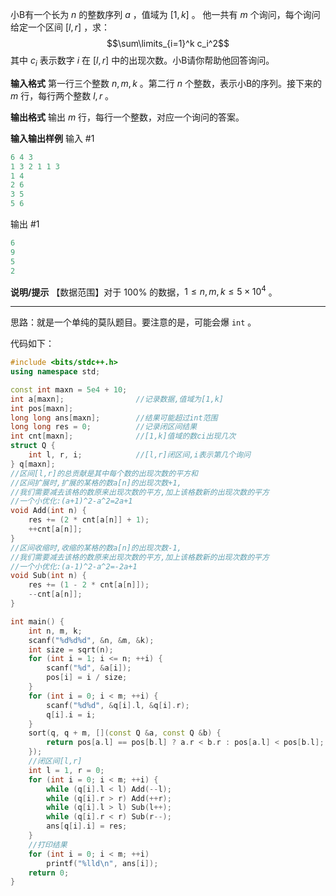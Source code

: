 小B有一个长为 $n$ 的整数序列 $a$ ，值域为 $[1,k]$ 。
他一共有 $m$ 个询问，每个询问给定一个区间 $[l,r]$ ，求：
$$\sum\limits_{i=1}^k c_i^2$$ 
其中 $c_i$ 表示数字 $i$ 在 $[l,r]$ 中的出现次数。小B请你帮助他回答询问。

**输入格式**
第一行三个整数 $n,m,k$ 。第二行 $n$ 个整数，表示小B的序列。接下来的 $m$ 行，每行两个整数 $l,r$ 。

**输出格式**
输出 $m$ 行，每行一个整数，对应一个询问的答案。

**输入输出样例**
输入 #1
```cpp
6 4 3
1 3 2 1 1 3
1 4
2 6
3 5
5 6
```
输出 #1
```cpp
6
9
5
2
```
**说明/提示**
【数据范围】对于 $100\%$ 的数据，$1\le n,m,k \le 5\times 10^4$ 。


---
思路：就是一个单纯的莫队题目。要注意的是，可能会爆 `int` 。

代码如下：
```cpp
#include <bits/stdc++.h>
using namespace std;

const int maxn = 5e4 + 10;
int a[maxn];				//记录数据,值域为[1,k] 
int pos[maxn];
long long ans[maxn];		//结果可能超过int范围 
long long res = 0;			//记录闭区间结果 
int cnt[maxn]; 				//[1,k]值域的数ci出现几次 
struct Q {
	int l, r, i;			//[l,r]闭区间,i表示第几个询问 
} q[maxn];
//区间[l,r]的总贡献是其中每个数的出现次数的平方和 
//区间扩展时,扩展的某格的数a[n]的出现次数+1,
//我们需要减去该格的数原来出现次数的平方,加上该格数新的出现次数的平方 
//一个小优化:(a+1)^2-a^2=2a+1 
void Add(int n) {
	res += (2 * cnt[a[n]] + 1);
	++cnt[a[n]]; 
}
//区间收缩时,收缩的某格的数a[n]的出现次数-1,
//我们需要减去该格的数原来出现次数的平方,加上该格数新的出现次数的平方
//一个小优化:(a-1)^2-a^2=-2a+1 
void Sub(int n) {
	res += (1 - 2 * cnt[a[n]]);
	--cnt[a[n]];
}

int main() {
    int n, m, k;
    scanf("%d%d%d", &n, &m, &k);
    int size = sqrt(n);
    for (int i = 1; i <= n; ++i) {
		scanf("%d", &a[i]);
		pos[i] = i / size;
	}
	for (int i = 0; i < m; ++i) {
		scanf("%d%d", &q[i].l, &q[i].r);
		q[i].i = i;
	}
	sort(q, q + m, [](const Q &a, const Q &b) {
		return pos[a.l] == pos[b.l] ? a.r < b.r : pos[a.l] < pos[b.l];
	});
	//闭区间[l,r] 
	int l = 1, r = 0;
    for (int i = 0; i < m; ++i) {
    	while (q[i].l < l) Add(--l);
    	while (q[i].r > r) Add(++r);
    	while (q[i].l > l) Sub(l++);
    	while (q[i].r < r) Sub(r--);
    	ans[q[i].i] = res;
    }
    //打印结果
	for (int i = 0; i < m; ++i) 
		printf("%lld\n", ans[i]); 
    return 0;
}
```
